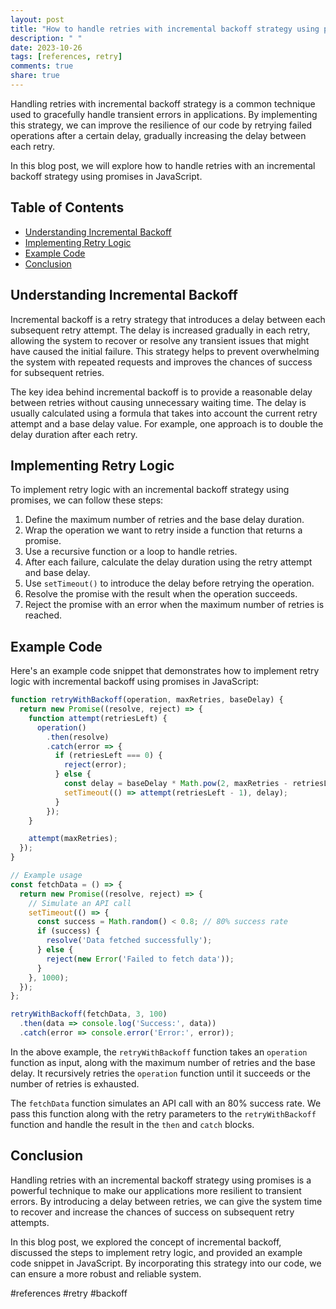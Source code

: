 ```yaml
---
layout: post
title: "How to handle retries with incremental backoff strategy using promises"
description: " "
date: 2023-10-26
tags: [references, retry]
comments: true
share: true
---
```


Handling retries with incremental backoff strategy is a common technique used to gracefully handle transient errors in applications. By implementing this strategy, we can improve the resilience of our code by retrying failed operations after a certain delay, gradually increasing the delay between each retry.

In this blog post, we will explore how to handle retries with an incremental backoff strategy using promises in JavaScript.

## Table of Contents
- [Understanding Incremental Backoff](#understanding-incremental-backoff)
- [Implementing Retry Logic](#implementing-retry-logic)
- [Example Code](#example-code)
- [Conclusion](#conclusion)

## Understanding Incremental Backoff

Incremental backoff is a retry strategy that introduces a delay between each subsequent retry attempt. The delay is increased gradually in each retry, allowing the system to recover or resolve any transient issues that might have caused the initial failure. This strategy helps to prevent overwhelming the system with repeated requests and improves the chances of success for subsequent retries.

The key idea behind incremental backoff is to provide a reasonable delay between retries without causing unnecessary waiting time. The delay is usually calculated using a formula that takes into account the current retry attempt and a base delay value. For example, one approach is to double the delay duration after each retry.

## Implementing Retry Logic

To implement retry logic with an incremental backoff strategy using promises, we can follow these steps:

1. Define the maximum number of retries and the base delay duration.
2. Wrap the operation we want to retry inside a function that returns a promise.
3. Use a recursive function or a loop to handle retries.
4. After each failure, calculate the delay duration using the retry attempt and base delay.
5. Use `setTimeout()` to introduce the delay before retrying the operation.
6. Resolve the promise with the result when the operation succeeds.
7. Reject the promise with an error when the maximum number of retries is reached.

## Example Code

Here's an example code snippet that demonstrates how to implement retry logic with incremental backoff using promises in JavaScript:

```javascript
function retryWithBackoff(operation, maxRetries, baseDelay) {
  return new Promise((resolve, reject) => {
    function attempt(retriesLeft) {
      operation()
        .then(resolve)
        .catch(error => {
          if (retriesLeft === 0) {
            reject(error);
          } else {
            const delay = baseDelay * Math.pow(2, maxRetries - retriesLeft);
            setTimeout(() => attempt(retriesLeft - 1), delay);
          }
        });
    }

    attempt(maxRetries);
  });
}

// Example usage
const fetchData = () => {
  return new Promise((resolve, reject) => {
    // Simulate an API call
    setTimeout(() => {
      const success = Math.random() < 0.8; // 80% success rate
      if (success) {
        resolve('Data fetched successfully');
      } else {
        reject(new Error('Failed to fetch data'));
      }
    }, 1000);
  });
};

retryWithBackoff(fetchData, 3, 100)
  .then(data => console.log('Success:', data))
  .catch(error => console.error('Error:', error));
```

In the above example, the `retryWithBackoff` function takes an `operation` function as input, along with the maximum number of retries and the base delay. It recursively retries the `operation` function until it succeeds or the number of retries is exhausted.

The `fetchData` function simulates an API call with an 80% success rate. We pass this function along with the retry parameters to the `retryWithBackoff` function and handle the result in the `then` and `catch` blocks.

## Conclusion

Handling retries with an incremental backoff strategy using promises is a powerful technique to make our applications more resilient to transient errors. By introducing a delay between retries, we can give the system time to recover and increase the chances of success on subsequent retry attempts.

In this blog post, we explored the concept of incremental backoff, discussed the steps to implement retry logic, and provided an example code snippet in JavaScript. By incorporating this strategy into our code, we can ensure a more robust and reliable system.

#references #retry #backoff